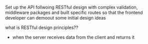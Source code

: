 Set up the API follwoing RESTful design with complex validation, middleware packages and built specific routes so that the frontend developer can demoout some initial design ideas

what is RESTful design principles??
  - when the server receives data from the client and returns it 